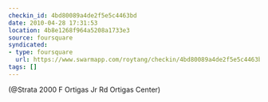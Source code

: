 ```yaml
---
checkin_id: 4bd80089a4de2f5e5c4463bd
date: 2010-04-28 17:31:53
location: 4b8e1268f964a5208a1733e3
source: foursquare
syndicated:
- type: foursquare
  url: https://www.swarmapp.com/roytang/checkin/4bd80089a4de2f5e5c4463bd
tags: []
---
```


 (@Strata 2000 F Ortigas Jr Rd Ortigas Center)